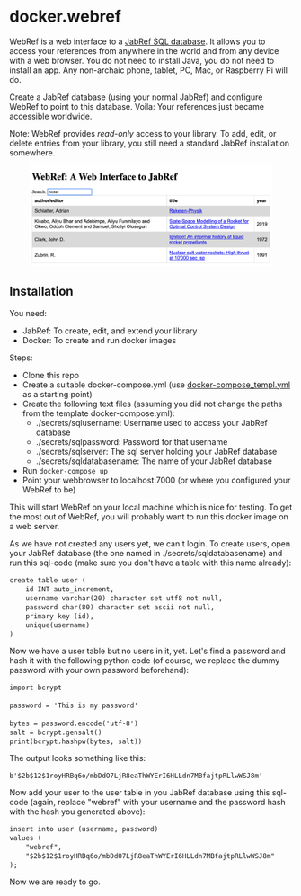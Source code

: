 # docker.webref

WebRef is a web interface to a [JabRef SQL database](https://docs.jabref.org/collaborative-work/sqldatabase).
It allows you to access your references from anywhere in the world and from
any device with a web browser. You do not need to install Java, you
do not need to install an app. Any non-archaic phone, tablet, PC, Mac, or
Raspberry Pi will do.

Create a JabRef database (using your normal JabRef) and configure WebRef 
to point to this database. Voila: Your references just became accessible
worldwide.

Note: WebRef provides *read-only* access to your library. To add, edit, or
delete entries from your library, you still need a standard JabRef installation
somewhere.

<p align="middle">
<img alt="Screenshot" src="imgs/webref_screenshot.png" height=180>
</p>


## Installation

You need:

* JabRef: To create, edit, and extend your library
* Docker: To create and run docker images


Steps:

* Clone this repo
* Create a suitable docker-compose.yml (use
  [docker-compose_templ.yml](../docker-compose_templ.yml) as a starting point)
* Create the following text files (assuming you did not change the paths
  from the template docker-compose.yml):
  - ./secrets/sqlusername: Username used to access your JabRef database
  - ./secrets/sqlpassword: Password for that username
  - ./secrets/sqlserver: The sql server holding your JabRef database
  - ./secrets/sqldatabasename: The name of your JabRef database 
* Run ```docker-compose up```
* Point your webbrowser to localhost:7000 (or where you configured your
  WebRef to be)

This will start WebRef on your local machine which is nice for testing.
To get the most out of WebRef, you will probably want to
run this docker image on a web server.

As we have not created any users yet, we can't login. To create
users, open your JabRef database (the one named in ./secrets/sqldatabasename)
and run this sql-code (make sure you don't have a table with this name
already):

```
create table user (
	id INT auto_increment,
	username varchar(20) character set utf8 not null,
	password char(80) character set ascii not null,
	primary key (id),
	unique(username)
)
```

Now we have a user table but no users in it, yet. Let's find a password and hash
it with the following python code (of course, we replace the dummy password
with your own password beforehand):

```
import bcrypt

password = 'This is my password'

bytes = password.encode('utf-8')
salt = bcrypt.gensalt()
print(bcrypt.hashpw(bytes, salt))
```

The output looks something like this:

```
b'$2b$12$1royHRBq6o/mbDdO7LjR8eaThWYErI6HLLdn7MBfajtpRLlwWSJ8m'
```

Now add your user to the user table in you JabRef database using this sql-code
(again, replace "webref" with your username and the password hash with the
hash you generated above):

```
insert into user (username, password)
values (
	"webref",
	"$2b$12$1royHRBq6o/mbDdO7LjR8eaThWYErI6HLLdn7MBfajtpRLlwWSJ8m"
);
```

Now we are ready to go.
